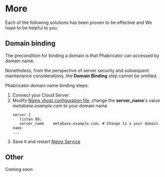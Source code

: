 # More

Each of the following solutions has been proven to be effective and We hope to be helpful to you.

## Domain binding

The precondition for binding a domain is that Phabricator can accessed by domain name.

Nonetheless, from the perspective of server security and subsequent maintenance considerations, the **Domain Binding** step cannot be omitted.

Phabricator domain name binding steps:

1. Connect your Cloud Server
2. Modify [Nginx vhost configuration file](/stack-components.md#nginx), change the **server_name**'s value *metabase.example.com* to your domain name
   ```text
   server {
      listen 80;
      server_name    metabase.example.com; # Change to a your domain name
   ...
   ```
3. Save it and restart [Nginx Service](/admin-services.md#nginx)


## Other

Coming soon
